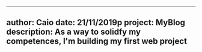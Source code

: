  ---
author: Caio
date: 21/11/2019p
project: MyBlog
description: As a way to solidfy my competences, I'm building my first web project
 ---